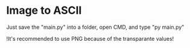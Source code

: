 # Image to ASCII

Just save the "main.py" into a folder, open CMD, and type "py main.py"

!It's recommended to use PNG because of the transparante values!

